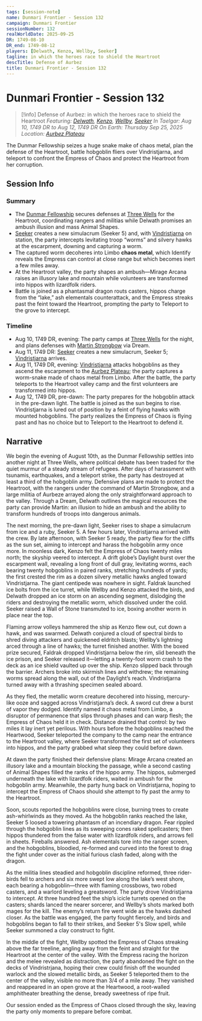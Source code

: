```yaml
---
tags: [session-note]
name: Dunmari Frontier - Session 132
campaign: Dunmari Frontier
sessionNumber: 132
realWorldDate: 2025-09-25
DR: 1749-08-10
DR_end: 1749-08-12
players: [Delwath, Kenzo, Wellby, Seeker]
tagline: in which the heroes race to shield the Heartroot
descTitle: Defense of Aurbez
title: Dunmari Frontier - Session 132
---
```

# Dunmari Frontier - Session 132

>[!info] Defense of Aurbez: in which the heroes race to shield the Heartroot
> *Featuring: [Delwath](<../../../people/pcs/dunmar-fellowship/delwath.md>), [Kenzo](<../../../people/pcs/dunmar-fellowship/kenzo.md>), [Wellby](<../../../people/pcs/dunmar-fellowship/wellby.md>), [Seeker](<../../../people/pcs/dunmar-fellowship/seeker.md>)*
> *In Taelgar: Aug 10, 1749 DR to Aug 12, 1749 DR*
> *On Earth: Thursday Sep 25, 2025*
> *Location: [Aurbez Plateau](<../../../gazetteer/upper-istaros/aurbez-plateau.md>)*

The Dunmar Fellowship seizes a huge snake make of chaos metal, plan the defense of the Heartroot, battle hobgoblin fliers over Vindristjarna, and teleport to confront the Empress of Chaos and protect the Heartroot from her corruption.

## Session Info

### Summary

- The [Dunmar Fellowship](<../../../people/pcs/dunmar-fellowship/dunmar-fellowship.md>) secures defenses at [Three Wells](<../../../gazetteer/upper-istaros/refounded-alliance-of-aurbez/three-wells.md>) for the Heartroot, coordinating rangers and militias while Delwath promises an ambush illusion and mass Animal Shapes.
- [Seeker](<../../../people/pcs/dunmar-fellowship/seeker.md>) creates a new simulacrum (Seeker 5) and, with [Vindristjarna](<../../../things/ships/vindristjarna.md>) on station, the party intercepts levitating troop “worms” and silvery hawks at the escarpment, downing and capturing a worm.
- The captured worm decoheres into Limbo **chaos metal**, which Identify reveals the Empress can control at close range but which becomes inert a few miles away.
- At the Heartroot valley, the party shapes an ambush—Mirage Arcana raises an illusory lake and mountain while volunteers are transformed into hippos with lizardfolk riders.
- Battle is joined as a phantasmal dragon routs casters, hippos charge from the “lake,” ash elementals counterattack, and the Empress streaks past the feint toward the Heartroot, prompting the party to Teleport to the grove to intercept.

### Timeline

- Aug 10, 1749 DR, evening: The party camps at [Three Wells](<../../../gazetteer/upper-istaros/refounded-alliance-of-aurbez/three-wells.md>) for the night, and plans defenses with [Martin Strongbow](<../../../people/aurbeze/martin-strongbow.md>) via Dream. 
- Aug 11, 1749 DR: [Seeker](<../../../people/pcs/dunmar-fellowship/seeker.md>) creates a new simulacrum, Seeker 5; [Vindristjarna](<../../../things/ships/vindristjarna.md>) arrives. 
- Aug 11, 1749 DR, evening: [Vindristjarna](<../../../things/ships/vindristjarna.md>) attacks hobgoblins as they ascend the escarpment to the [Aurbez Plateau](<../../../gazetteer/upper-istaros/aurbez-plateau.md>); the party captures a worm-snake made of chaos metal from Limbo. After the battle, the party teleports to the Heartroot valley camp and the first volunteers are transformed into hippos. 
- Aug 12, 1749 DR, pre-dawn: The party prepares for the hobgoblin attack in the pre-dawn light. The battle is joined as the sun begins to rise. Vindristjarna is lured out of position by a feint of flying hawks with mounted hobgoblins. The party realizes the Empress of Chaos is flying past and has no choice but to Teleport to the Heartroot to defend it. 
## Narrative

We begin the evening of August 10th, as the Dunmar Fellowship settles into another night at Three Wells, where political debate has been traded for the quiet murmur of a steady stream of refugees. After days of harassment with tsunamis, earthquakes, and a teleport strike, the party has destroyed at least a third of the hobgoblin army. Defensive plans are made to protect the Heartroot, with the rangers under the command of Martin Strongbow, and a large militia of Aurbeze arrayed along the only straightforward approach to the valley. Through a Dream, Delwath outlines the magical resources the party can provide Martin: an illusion to hide an ambush and the ability to transform hundreds of troops into dangerous animals. 

The next morning, the pre-dawn light, Seeker rises to shape a simulacrum from ice and a ruby, Seeker 5. A few hours later, Vindristjarna arrived with the crew. By late afternoon, with Seeker 5 ready, the party flew for the cliffs as the sun set, aiming to intercept and harass the hobgoblin army once more. In moonless dark, Kenzo felt the Empress of Chaos twenty miles north; the skyship veered to intercept. A drift globe’s Daylight burst over the escarpment wall, revealing a long front of dull gray, levitating worms, each bearing twenty hobgoblins in paired ranks, stretching hundreds of yards; the first crested the rim as a dozen silvery metallic hawks angled toward Vindristjarna. The giant centipede was nowhere in sight. Faldrak launched ice bolts from the ice turret, while Wellby and Kenzo attacked the birds, and Delwath dropped an ice storm on an ascending segment, dislodging the riders and destroying the metallic worm, which dissolved under the cold. Seeker raised a Wall of Stone transmuted to ice, boxing another worm in place near the top.

Flaming arrow volleys hammered the ship as Kenzo flew out, cut down a hawk, and was swarmed. Delwath conjured a cloud of spectral birds to shred diving attackers and quickened eldritch blasts; Wellby’s lightning arced through a line of hawks; the turret finished another. With the boxed prize secured, Faldrak dropped Vindristjarna below the rim, slid beneath the ice prison, and Seeker released it—letting a twenty-foot worm crash to the deck as an ice shield vaulted up over the ship. Kenzo slipped back through the barrier. Archers broke into skirmish lines and withdrew; the remaining worms spread along the wall, out of the Daylight’s reach. Vindristjarna turned away with a thrashing specimen sealed aboard. 

As they fled, the metallic worm creature decohered into hissing, mercury-like ooze and sagged across Vindristjarna’s deck. A sword cut drew a burst of vapor they dodged. Identify named it chaos metal from Limbo, a disruptor of permanence that slips through phases and can warp flesh; the Empress of Chaos held it in check. Distance drained that control: by two miles it lay inert yet perilous. With hours before the hobgoblins reached the Heartwood, Seeker teleported the company to the camp near the entrance to the Heartroot valley, where Seeker transformed the first set of volunteers into hippos, and the party grabbed what sleep they could before dawn. 

At dawn the party finished their defensive plans: Mirage Arcana created an illusory lake and a mountain blocking the passage, while a second casting of Animal Shapes filled the ranks of the hippo army. The hippos, submerged underneath the lake with lizardfolk riders, waited in ambush for the hobgoblin army. Meanwhile, the party hung back on Vindristjarna, hoping to intercept the Empress of Chaos should she attempt to fly past the army to the Heartroot. 

Soon, scouts reported the hobgoblins were close, burning trees to create ash-whirlwinds as they moved. As the hobgoblin ranks reached the lake, Seeker 5 loosed a towering phantasm of an incendiary dragon. Fear rippled through the hobgoblin lines as its sweeping cones raked spellcasters; then hippos thundered from the false water with lizardfolk riders, and arrows fell in sheets. Fireballs answered. Ash elementals tore into the ranger screen, and the hobgoblins, bloodied, re-formed and curved into the forest to drag the fight under cover as the initial furious clash faded, along with the dragon.

As the militia lines steadied and hobgoblin discipline reformed, three rider-birds fell to archers and six more swept low along the lake’s west shore, each bearing a hobgoblin—three with flaming crossbows, two robed casters, and a warlord leveling a greatsword. The party drove Vindristjarna to intercept. At three hundred feet the ship’s icicle turrets opened on the casters; shards lanced the nearer sorcerer, and Wellby’s shots marked both mages for the kill. The enemy’s return fire went wide as the hawks dashed closer. As the battle was engaged, the party fought fiercely, and birds and hobgoblins began to fall to their strikes, and Seeker 5's Slow spell, while Seeker summoned a clay construct to fight.

In the middle of the fight, Wellby spotted the Empress of Chaos streaking above the far treeline, angling away from the feint and straight for the Heartroot at the center of the valley. With the Empress racing the horizon and the melee revealed as distraction, the party abandoned the fight on the decks of Vindristrjana, hoping their crew could finish off the wounded warlock and the slowed metallic birds, as Seeker 5 teleported them to the center of the valley, visible no more than 3/4 of a mile away. They vanished and reappeared in an open grove at the Heartwood, a root-walled amphitheater breathing the dense, bready sweetness of ripe fruit. 

Our session ended as the Empress of Chaos closed through the sky, leaving the party only moments to prepare before combat. 


